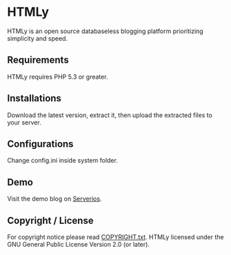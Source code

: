 HTMLy
=====

HTMLy is an open source databaseless blogging platform prioritizing simplicity and speed.

Requirements
------------

HTMLy requires PHP 5.3 or greater.

Installations
-------------

Download the latest version, extract it, then upload the extracted files to your server.

Configurations
--------------

Change config.ini inside system folder.

Demo
----

Visit the demo blog on [Serverios](http://www.serverios.com).

Copyright / License
-------------------

For copyright notice please read [COPYRIGHT.txt](https://github.com/danpros/htmly/blob/master/COPYRIGHT.txt). HTMLy licensed under the GNU General Public License Version 2.0 (or later).
